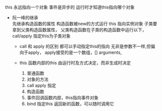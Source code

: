 this 永远指向一个对象
事件是异步的
运行时才知道this指向哪个对象
- 阮一峰的继承  
  先继承构造函数的属性
  构造函数被new的方式运行 this 指向实例对象
  子类要拿到父类构造函数属性， 父类构造函数在子类的构造函数中运行以下，
  call/apply 指定this为子类对象

  - call 和 apply 的区别
  都可以手动指定this的指向
  无非是参数不一样,但偏向于apply，
  apply接受的是一个数组，[] arguments,

  - this 函数内部的this
    由运行时及方式决定，而非生成时决定
    1. 普通函数
    2. 对象的方法
    3. call apply 指定
    4. 构造函数
    5. 事件回调函数内部，this指向事件对象
    6. bind  指定this 返回新的函数，可以随时调用它
